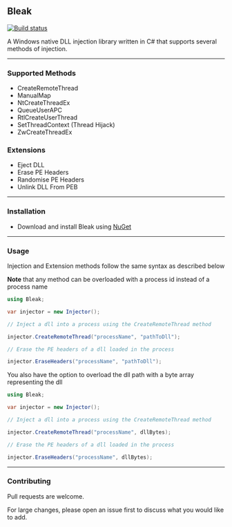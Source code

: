 ## Bleak 

[![Build status](https://ci.appveyor.com/api/projects/status/f19i6yj053atkn4h?svg=true)](https://ci.appveyor.com/project/Akaion/bleak)

A Windows native DLL injection library written in C# that supports several methods of injection.

----

### Supported Methods

* CreateRemoteThread
* ManualMap
* NtCreateThreadEx
* QueueUserAPC
* RtlCreateUserThread
* SetThreadContext (Thread Hijack)
* ZwCreateThreadEx

### Extensions

* Eject DLL
* Erase PE Headers
* Randomise PE Headers
* Unlink DLL From PEB

----

### Installation

* Download and install Bleak using [NuGet](https://www.nuget.org/packages/Bleak)

----

### Usage

Injection and Extension methods follow the same syntax as described below

**Note** that any method can be overloaded with a process id instead of a process name

```csharp
using Bleak;

var injector = new Injector();

// Inject a dll into a process using the CreateRemoteThread method

injector.CreateRemoteThread("processName", "pathToDll");

// Erase the PE headers of a dll loaded in the process

injector.EraseHeaders("processName", "pathToDll");
```
You also have the option to overload the dll path with a byte array representing the dll

```csharp
using Bleak;

var injector = new Injector();

// Inject a dll into a process using the CreateRemoteThread method

injector.CreateRemoteThread("processName", dllBytes);

// Erase the PE headers of a dll loaded in the process

injector.EraseHeaders("processName", dllBytes);
```
----

### Contributing
Pull requests are welcome. 

For large changes, please open an issue first to discuss what you would like to add.
